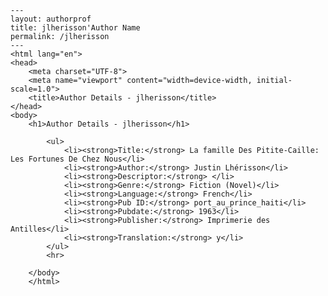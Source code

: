 
    ---
    layout: authorprof
    title: jlherisson'Author Name 
    permalink: /jlherisson
    ---
    <html lang="en">
    <head>
        <meta charset="UTF-8">
        <meta name="viewport" content="width=device-width, initial-scale=1.0">
        <title>Author Details - jlherisson</title>
    </head>
    <body>
        <h1>Author Details - jlherisson</h1>
        
            <ul>
                <li><strong>Title:</strong> La famille Des Pitite-Caille: Les Fortunes De Chez Nous</li>
                <li><strong>Author:</strong> Justin Lhérisson</li>
                <li><strong>Descriptor:</strong> </li>
                <li><strong>Genre:</strong> Fiction (Novel)</li>
                <li><strong>Language:</strong> French</li>
                <li><strong>Pub ID:</strong> port_au_prince_haiti</li>
                <li><strong>Pubdate:</strong> 1963</li>
                <li><strong>Publisher:</strong> Imprimerie des Antilles</li>
                <li><strong>Translation:</strong> y</li>
            </ul>
            <hr>
            
        </body>
        </html>
        